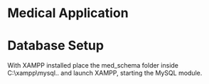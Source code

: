 # Medical Application

# Database Setup

  With XAMPP installed place the med_schema folder inside C:\xampp\mysql\.. and launch XAMPP, starting the MySQL module.
